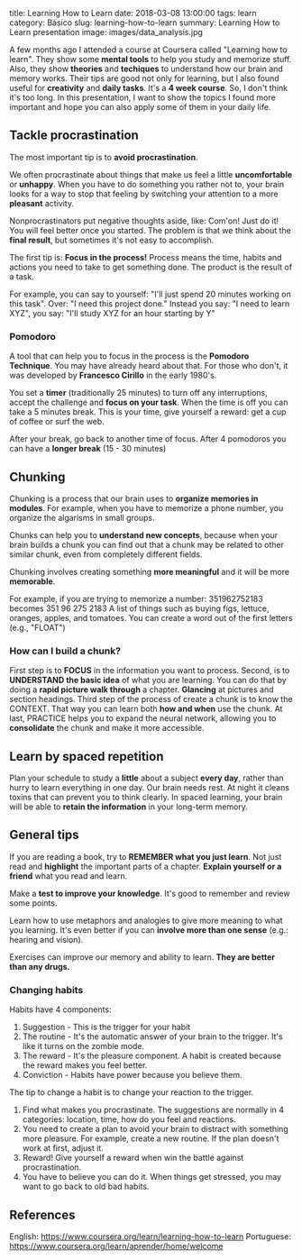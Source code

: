 title: Learning How to Learn
date: 2018-03-08 13:00:00
tags: learn
category: Básico
slug: learning-how-to-learn
summary: Learning How to Learn presentation
image: images/data_analysis.jpg

A few months ago I attended a course at Coursera called "Learning how to learn". They show some **mental tools** to help you study and memorize stuff. Also, they show **theories** and **techiques** to understand how our brain and memory works. Their tips are good not only for learning, but I also found useful for **creativity** and **daily tasks**. 
It's a **4 week course**. So, I don't think it's too long.
In this presentation, I want to show the topics I found more important and hope you can also apply some of them in your daily life. 

## Tackle procrastination

The most important tip is to **avoid procrastination**.

We often procrastinate about things that make us feel a little **uncomfortable** or **unhappy**. When you have to do something you rather not to, your brain looks for a way to stop that feeling by switching your attention to a more **pleasant** activity. 

Nonprocrastinators put negative thoughts aside, like: Com'on! Just do it! You will feel better once you started. The problem is that we think about the **final result**, but sometimes it's not easy to accomplish. 

The first tip is: **Focus in the process!** Process means the time, habits and actions you need to take to get something done. The product is the result of a task.

For example, you can say to yourself: "I'll just spend 20 minutes working on this task". Over: "I need this project done."
Instead you say: "I need to learn XYZ", you say: "I'll study XYZ for an hour starting by Y"


### Pomodoro

A tool that can help you to focus in the process is the **Pomodoro Technique**. You may have already heard about that. For those who don't, it was developed by **Francesco Cirillo** in the early 1980's.

You set a **timer** (traditionally 25 minutes) to turn off any interruptions, accept the challenge and **focus on your task**. When the time is off you can take a 5 minutes break. This is your time, give yourself a reward: get a cup of coffee or surf the web. 

After your break, go back to another time of focus. After 4 pomodoros you can have a **longer break** (15 - 30 minutes)


## Chunking

Chunking is a process that our brain uses to **organize memories in modules**. For example, when you have to memorize a phone number, you organize the algarisms in small groups.

Chunks can help you to **understand new concepts**, because when your brain builds a chunk you can find out that a chunk may be related to other similar chunk, even from completely different fields.

Chunking involves creating something **more meaningful** and it will be more **memorable**.

For example, if you are trying to memorize a number:
351962752183 becomes 351 96 275 2183
A list of things such as buying figs, lettuce, oranges, apples, and tomatoes. You can create a word out of the first letters (e.g., "FLOAT")


### How can I build a chunk?

First step is to **FOCUS** in the information you want to process.
Second, is to **UNDERSTAND the basic idea** of what you are learning. You can do that by doing a **rapid picture walk through** a chapter. **Glancing** at pictures and section headings.
Third step of the process of create a chunk is to know the CONTEXT. That way you can learn both **how and when** use the chunk.
At last, PRACTICE helps you to expand the neural network, allowing you to **consolidate** the chunk and make it more accessible.


## Learn by spaced repetition
Plan your schedule to study a **little** about a subject **every day**, rather than hurry to learn everything in one day. 
Our brain needs rest. At night it cleans toxins that can prevent you to think clearly.
In spaced learning, your brain will be able to **retain the information** in your long-term memory.


## General tips

If you are reading a book, try to **REMEMBER what you just learn**. Not just read and **highlight** the important parts of a chapter. **Explain yourself or a friend** what you read and learn.

Make a **test to improve your knowledge**. It's good to remember and review some points.

Learn how to use metaphors and analogies to give more meaning to what you learning. It's even better if you can **involve more than one sense** (e.g.: hearing and vision).

Exercises can improve our memory and ability to learn. **They are better than any drugs.**



### Changing habits

Habits have 4 components:
1. Suggestion - This is the trigger for your habit
2. The routine - It's the automatic answer of your brain to the trigger. It's like it turns on the zombie mode.
3. The reward - It's the pleasure component. A habit is created because the reward makes you feel better.
4. Conviction - Habits have power because you believe them.

The tip to change a habit is to change your reaction to the trigger.
1. Find what makes you procrastinate. The suggestions are normally in 4 categories: location, time, how do you feel and reactions.
2. You need to create a plan to avoid your brain to distract with something more pleasure. For example, create a new routine. If the plan doesn't work at first, adjust it.
3. Reward! Give yourself a reward when win the battle against procrastination.
4. You have to believe you can do it. When things get stressed, you may want to go back to old bad habits.


## References

English: https://www.coursera.org/learn/learning-how-to-learn
Portuguese: https://www.coursera.org/learn/aprender/home/welcome

